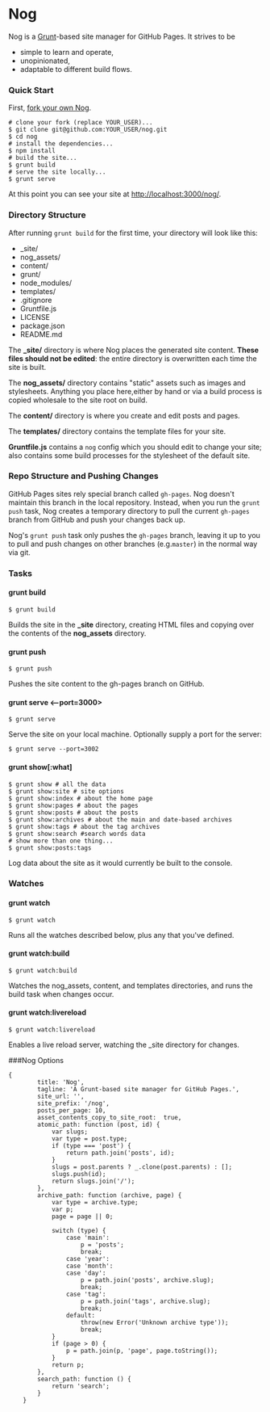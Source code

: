 

# Nog
Nog is a [Grunt](http://gruntjs.com)-based site manager for GitHub Pages. It strives to be

 - simple to learn and operate,
 - unopinionated,
 - adaptable to different build flows.



### Quick Start

First, [fork your own Nog](https://github.com/nowzoo/nog#fork-destination-box).


```
# clone your fork (replace YOUR_USER)...
$ git clone git@github.com:YOUR_USER/nog.git
$ cd nog
# install the dependencies...
$ npm install
# build the site...
$ grunt build
# serve the site locally...
$ grunt serve
```

At this point you can see your site at <http://localhost:3000/nog/>.

### Directory Structure

After running `grunt build` for the first time, your directory will look like this:

 - _site/
 - nog_assets/
 - content/
 - grunt/
 - node_modules/
 - templates/
 - .gitignore
 - Gruntfile.js
 - LICENSE
 - package.json
 - README.md


The **_site/** directory is where Nog places the generated site content. **These files should not be edited**: the entire directory is overwritten each time the site is built.

The **nog_assets/** directory contains "static" assets such as images and stylesheets. Anything you place here,either by hand or via a build process is copied wholesale to the site root on build.

The **content/** directory is where you create and edit posts and pages.

The **templates/** directory contains the template files for your site.

**Gruntfile.js** contains a `nog` config which you should edit to change your site; also contains some build processes for the stylesheet of the default site.



### Repo Structure and Pushing Changes

GitHub Pages sites rely special branch called `gh-pages`. Nog doesn't maintain this branch in the local repository. Instead, when you run the `grunt push` task, Nog creates a temporary directory to pull the current `gh-pages` branch from GitHub and push your changes back up.

Nog's `grunt push` task only pushes the `gh-pages` branch, leaving it up to you to pull and push changes on other branches (e.g.`master`) in the normal way via git.



### Tasks

#### grunt build

```
$ grunt build
```
Builds the site in the **_site** directory, creating HTML files and copying over the contents of the **nog_assets** directory.

#### grunt push

```
$ grunt push
```
Pushes the site content to the gh-pages branch on GitHub.

#### grunt serve <--port=3000>

```
$ grunt serve
```
Serve the site on your local machine. Optionally supply a port for the server:

```
$ grunt serve --port=3002
```

#### grunt show[:what]

```
$ grunt show # all the data
$ grunt show:site # site options
$ grunt show:index # about the home page
$ grunt show:pages # about the pages
$ grunt show:posts # about the posts
$ grunt show:archives # about the main and date-based archives
$ grunt show:tags # about the tag archives
$ grunt show:search #search words data
# show more than one thing...
$ grunt show:posts:tags
```
Log data about the site as it would currently be built to the console.

### Watches

#### grunt watch
```
$ grunt watch
```
Runs all the watches described below, plus any that you've defined.


#### grunt watch:build
```
$ grunt watch:build
```
Watches the nog_assets, content, and templates directories, and runs the build task when changes occur.

#### grunt watch:livereload

```
$ grunt watch:livereload
```

Enables a live reload server, watching the _site directory for changes.

###Nog Options

```
{
        title: 'Nog',
        tagline: 'A Grunt-based site manager for GitHub Pages.',
        site_url: '',
        site_prefix: '/nog',
        posts_per_page: 10,
        asset_contents_copy_to_site_root:  true,
        atomic_path: function (post, id) {
            var slugs;
            var type = post.type;
            if (type === 'post') {
                return path.join('posts', id);
            }
            slugs = post.parents ? _.clone(post.parents) : [];
            slugs.push(id);
            return slugs.join('/');
        },
        archive_path: function (archive, page) {
            var type = archive.type;
            var p;
            page = page || 0;

            switch (type) {
                case 'main':
                    p = 'posts';
                    break;
                case 'year':
                case 'month':
                case 'day':
                    p = path.join('posts', archive.slug);
                    break;
                case 'tag':
                    p = path.join('tags', archive.slug);
                    break;
                default:
                    throw(new Error('Unknown archive type'));
                    break;
            }
            if (page > 0) {
                p = path.join(p, 'page', page.toString());
            }
            return p;
        },
        search_path: function () {
            return 'search';
        }
    }
```
